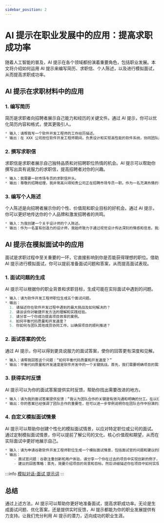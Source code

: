 ```yaml
---
sidebar_position: 2
---
```


# AI 提示在职业发展中的应用：提高求职成功率

随着人工智能的普及，AI 提示在各个领域都扮演着重要角色，包括职业发展。本文将介绍如何运用 AI 提示来编写简历、求职信、个人陈述，以及进行模拟面试，从而提高求职成功率。

## AI 提示在求职材料中的应用

### 1. 编写简历

简历是求职者向招聘者展示自己能力和经历的关键文件。通过 AI 提示，你可以优化简历内容和格式，使其更吸引人。

```js
* 输入：请帮我写一个软件开发工程师的工作经历描述。
* 输出：在 XXX 公司担任软件开发工程师期间，负责设计和实现高性能的软件系统，协同团队成员完成多个项目。熟练掌握 Java、Python 和 C++ 等编程语言，具备优秀的问题解决能力和团队协作精神。曾为公司节省成本并提高效率，获得优秀员工奖。
```

### 2. 撰写求职信

求职信是求职者展示自己独特品质和对招聘职位热情的机会。AI 提示可以帮助你撰写出具有说服力的求职信，提高招聘者对你的兴趣。

```js
* 输入：我需要一封市场专员的求职信开头。
* 输出：尊敬的招聘经理，我非常高兴得知贵公司正在招聘市场专员一职。作为一名充满热情的市场营销专业人士，我对贵公司的业务和成功历程一直保持关注。我相信我的市场营销经验和创新思维能为贵公司带来更多成功。
```

### 3. 编写个人陈述

个人陈述是向招聘者展示你的个性、价值观和职业目标的好机会。通过 AI 提示，你可以更好地传达你的个人品牌和激发招聘者的共鸣。

```js
* 输入：为我创建一个关于设计师的个人陈述。
* 输出：作为一名富有创造力的设计师，我始终致力于通过视觉设计传达深刻的情感和信息。我热爱挑战，善于倾听客户的需求，运用我的专业知识和审美意识为他们提供满意的解决方案。在追求卓越的设计过程中，我不断学习新技能和理念，以确保我在不断变化的设计领域保持竞争力。我的目标是通过创新和卓越的设计，为客户创造真正的价值，助力他们的成功。
```

## AI 提示在模拟面试中的应用

面试是求职过程中至关重要的一环，它直接影响到你是否能获得理想的职位。借助 AI 提示进行模拟面试，你可以提前准备面试问题和答案，从而提高面试表现。

### 1. 面试问题的生成

AI 提示可以根据你的职业背景和求职目标，生成可能在实际面试中遇到的问题。

```js
* 输入：请为软件开发工程师职位生成五个面试问题。
* 输出：
  1. 请描述你在软件开发过程中遇到的最大挑战及如何解决的？
  2. 请谈谈你对敏捷开发方法的理解和实践经验。
  3. 请分享一个你成功提高项目效率的案例。
  4. 如何平衡代码质量和开发速度？
  5. 你如何与团队其他成员协同工作，以确保项目的顺利推进？
```

### 2. 面试答案的优化

通过 AI 提示，你可以得到更具说服力的面试答案，使你的回答更有深度和见解。

```js
* 输入：请帮我回答这个问题：“如何平衡代码质量和开发速度？”
* 输出：平衡代码质量和开发速度是软件开发中的一个关键挑战。首先，我们需要明确项目的需求和期望，以便在质量和速度之间做出明智的决策。其次，采用合适的开发方法和工具，如敏捷开发、持续集成和自动化测试，可以提高开发效率，同时确保代码质量。此外，团队成员之间的良好沟通和协作也是保证项目进度和质量的重要因素。最后，定期对代码进行审查和重构，有助于发现并修复潜在的问题，从而维护代码质量。
```

### 3. 获得实时反馈

AI 提示可以为你的面试答案提供实时反馈，帮助你找出需要改进的地方。

```js
* 输入：请为我的面试答案提供反馈：“我认为团队合作的关键是有效沟通和明确的分工。在以往的项目中，我通过参加会议和积极与团队成员交流，确保我们的目标和任务保持一致。这样可以确保团队高效运转。”
* 输出：你的答案已经强调了团队合作的重要性，但可以进一步举例说明你在团队合作中扮演的角色和取得的成果。例如，你可以分享一个你在团队项目中成功解决问题或提高效率的案例，展示你在团队中的贡献和领导力。
```

### 4. 自定义模拟面试情景

AI 提示可以帮助你创建个性化的模拟面试情景，以应对特定职位或公司的面试。通过定制模拟面试情景，你可以提前了解公司的文化、核心价值观和期望，从而在实际面试中更好地展示自己。

```js
* 输入：请为申请谷歌软件开发工程师职位生成一个模拟面试情景，包括面试官的问题和建议的回答策略。
* 输出：
    - 面试官问题：谷歌注重创新和用户体验，请分享一个你在过去的项目中实现创新的例子，以及如何关注用户体验的。
    - 建议的回答策略：首先，简要介绍项目的背景和目标。然后详细描述你在项目中如何实现创新，例如采用了新的技术、方法或设计理念。接着，强调你如何关注用户体验，例如通过用户调查、数据分析和迭代优化。最后，总结你的创新成果及对用户体验的积极影响，展示你的成就和与谷歌价值观的契合度。
```

:::info
[模拟对话-面试 提示词](simulated-dialogue-interview)
:::

## 总结

通过上述方法，AI 提示可以帮助你更好地准备面试，提高求职成功率。无论是生成面试问题、优化答案，还是提供实时反馈，AI 提示都能为你的职业发展提供有力支持。让我们充分利用 AI 提示的潜力，迈向成功的职业生涯。
